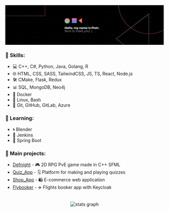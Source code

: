 <img align="center" src="https://github.com/Piterson25/Piterson25/blob/main/banner.png">
<br>

### 🌟 Skills:

- 💻 C++, C#, Python, Java, Golang, R
- 🌐 HTML, CSS, SASS, TailwindCSS, JS, TS, React, Node.js
- 🛠️ CMake, Flask, Redux
- 📊 SQL, MongoDB, Neo4j
- 🐳 Docker
- 🐧 Linux, Bash
- 🧠 Git, GitHub, GitLab, Azure

### 🌱 Learning:

- 🌀 Blender
- 🚀 Jenkins
- 🍃 Spring Boot

### 📐 Main projects:

- [Defnight](https://github.com/Piterson25/Defnight) - 🎮 2D RPG PvE game made in C++ SFML
- [Quiz_App](https://github.com/Piterson25/Quiz_App) - 🗓️ Platform for making and playing quizzes
- [Shop_App](https://github.com/Piterson25/Shop_App) - 🛍️ E-commerce web application
- [Flybooker](https://github.com/Piterson25/Flybooker) - ✈️ Flights booker app with Keycloak

<br>

<div align="center">
  <img src="https://github-readme-stats.vercel.app/api?hide_title=false&hide_rank=false&show_icons=true&include_all_commits=true&count_private=true&disable_animations=false&theme=gotham&locale=en&hide_border=false&username=Piterson25" height="150" alt="stats graph"  />
</div>
